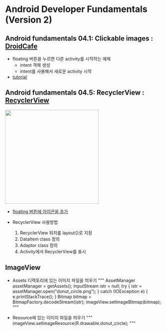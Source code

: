 Android Developer Fundamentals (Version 2)
==========================================

## Android fundamentals 04.1: Clickable images : [DroidCafe](DroidCafe/)

* floating 버튼을 누르면 다른 activity를 시작하는 예제
	* intent 객체 생성
	* intent를 사용해서 새로운 activity 시작
* [tutorial](https://codelabs.developers.google.com/codelabs/android-training-clickable-images/index.html?index=..%2F..%2Fandroid-training#0)


## Android fundamentals 04.5: RecyclerView : [RecyclerView](RecyclerView/)

<img src="https://codelabs.developers.google.com/codelabs/android-training-create-recycler-view/img/86fabc5476249934.png" height="300">

* [floating 버튼에 아이콘을 추가](https://codelabs.developers.google.com/codelabs/android-training-create-recycler-view/index.html?index=..%2F..android-training#2)

* RecyclerView 사용방법
	1) RecyclerView 위치를 layout으로 지정
	2) DataItem class 정의
	3) Adaptor class 정의
	4) Activity에서 RecyclerView를 표시

## ImageView

* Assets 디렉토리에 있는 이미지 파일을 띄우기
"""	
AssetManager assetManager = getAssets();
InputStream istr = null;
try {
    istr = assetManager.open("donut_circle.png");
} catch (IOException e) {
    e.printStackTrace();
}
Bitmap bitmap = BitmapFactory.decodeStream(istr);
imageView.setImageBitmap(bitmap);
"""	

* Resource에 있는 이미지 파일을 띄우기
"""	
imageView.setImageResource(R.drawable.donut_circle);
"""	







